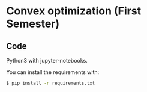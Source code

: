 # Convex optimization (First Semester)

## Code
Python3 with jupyter-notebooks.

You can install the requirements with:

```bash
$ pip install -r requirements.txt
```
